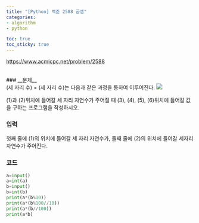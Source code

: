 ```yaml
---
title: "[Python] 백준 2588 곱셈"
categories: 
- algorithm
- python

toc: true
toc_sticky: true
---
```


<https://www.acmicpc.net/problem/2588>

<br>
### __문제__<br> 
(세 자리 수) × (세 자리 수)는 다음과 같은 과정을 통하여 이루어진다.

<img src="https://www.acmicpc.net/upload/images/f5NhGHVLM4Ix74DtJrwfC97KepPl27s%20(1).png">

(1)과 (2)위치에 들어갈 세 자리 자연수가 주어질 때 (3), (4), (5), (6)위치에 들어갈 값을 구하는 프로그램을 작성하시오.
<br>
### __입력__<br>
첫째 줄에 (1)의 위치에 들어갈 세 자리 자연수가, 둘째 줄에 (2)의 위치에 들어갈 세자리 자연수가 주어진다.
<br>
### __코드__<br>
```python
a=input()
a=int(a)
b=input()
b=int(b)
print(a*(b%10))
print(a*(b%100//10))
print(a*(b//100))
print(a*b)
```